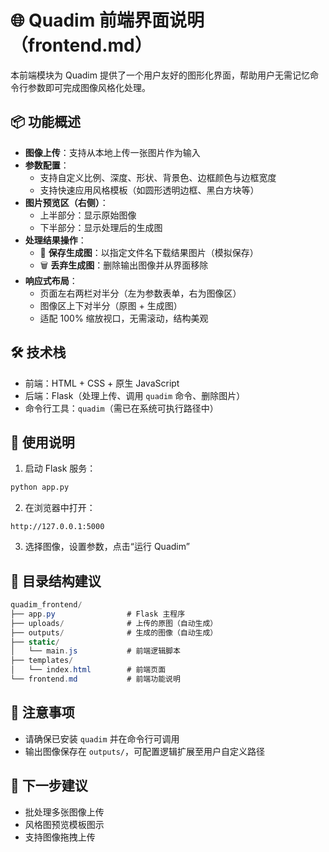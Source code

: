 # 🌐 Quadim 前端界面说明（frontend.md）

本前端模块为 Quadim 提供了一个用户友好的图形化界面，帮助用户无需记忆命令行参数即可完成图像风格化处理。

## 📦 功能概述

- **图像上传**：支持从本地上传一张图片作为输入
- **参数配置**：
  - 支持自定义比例、深度、形状、背景色、边框颜色与边框宽度
  - 支持快速应用风格模板（如圆形透明边框、黑白方块等）
- **图片预览区（右侧）**：
  - 上半部分：显示原始图像
  - 下半部分：显示处理后的生成图
- **处理结果操作**：
  - 💾 **保存生成图**：以指定文件名下载结果图片（模拟保存）
  - 🗑️ **丢弃生成图**：删除输出图像并从界面移除
- **响应式布局**：
  - 页面左右两栏对半分（左为参数表单，右为图像区）
  - 图像区上下对半分（原图 + 生成图）
  - 适配 100% 缩放视口，无需滚动，结构美观

## 🛠️ 技术栈

- 前端：HTML + CSS + 原生 JavaScript
- 后端：Flask（处理上传、调用 `quadim` 命令、删除图片）
- 命令行工具：`quadim`（需已在系统可执行路径中）

## 🧪 使用说明

1. 启动 Flask 服务：

```bash
python app.py
```

2. 在浏览器中打开：

```
http://127.0.0.1:5000
```

3. 选择图像，设置参数，点击“运行 Quadim”

## 📁 目录结构建议

```csharp
quadim_frontend/
├── app.py                # Flask 主程序
├── uploads/              # 上传的原图（自动生成）
├── outputs/              # 生成的图像（自动生成）
├── static/
│   └── main.js           # 前端逻辑脚本
├── templates/
│   └── index.html        # 前端页面
└── frontend.md           # 前端功能说明
```

## 🧹 注意事项

- 请确保已安装 `quadim` 并在命令行可调用
- 输出图像保存在 `outputs/`，可配置逻辑扩展至用户自定义路径

## 🏁 下一步建议

- 批处理多张图像上传
- 风格图预览模板图示
- 支持图像拖拽上传